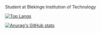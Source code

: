 Student at Blekinge Institution of Technology

[![Top Langs](https://github-readme-stats.vercel.app/api/top-langs/?username=emcofa&hide=html,css,scss&theme=onedark)](https://github.com/emcofa/github-readme-stats)

[![Anurag's GitHub stats](https://github-readme-stats.vercel.app/api?username=emcofa&show_icons=true&theme=tokyonight)](https://github.com/emcofa/github-readme-stats)
